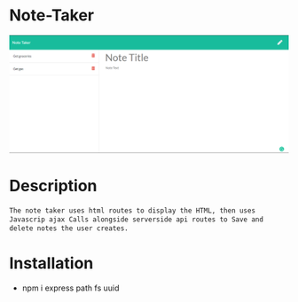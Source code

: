 # Note-Taker

![Database Schema](notetaker.PNG)

# Description
```
The note taker uses html routes to display the HTML, then uses Javascrip ajax Calls alongside serverside api routes to Save and delete notes the user creates.
```

# Installation

* npm i express path fs uuid 